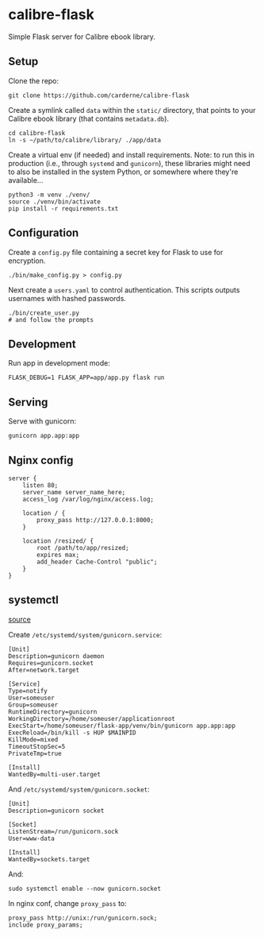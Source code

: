 # calibre-flask
Simple Flask server for Calibre ebook library.

## Setup
Clone the repo:
```
git clone https://github.com/carderne/calibre-flask
```

Create a symlink called `data` within the `static/` directory, that points to your Calibre ebook library (that contains `metadata.db`).
```
cd calibre-flask
ln -s ~/path/to/calibre/library/ ./app/data
```

Create a virtual env (if needed) and install requirements. Note: to run this in production (i.e., through `systemd` and `gunicorn`), these libraries might need to also be installed in the system Python, or somewhere where they're available...
```
python3 -m venv ./venv/
source ./venv/bin/activate
pip install -r requirements.txt
```

## Configuration
Create a `config.py` file containing a secret key for Flask to use for encryption.
```
./bin/make_config.py > config.py
```

Next create a `users.yaml` to control authentication. This scripts outputs usernames with hashed passwords.
```
./bin/create_user.py
# and follow the prompts
```

## Development
Run app in development mode:
```
FLASK_DEBUG=1 FLASK_APP=app/app.py flask run
```

## Serving
Serve with gunicorn:
```
gunicorn app.app:app
```

## Nginx config
```
server {
    listen 80;
    server_name server_name_here;
    access_log /var/log/nginx/access.log;

    location / {
        proxy_pass http://127.0.0.1:8000;
    }

    location /resized/ {
        root /path/to/app/resized;
        expires max;
        add_header Cache-Control "public";
    }
}
```

## systemctl
[source](https://docs.gunicorn.org/en/stable/deploy.html)

Create `/etc/systemd/system/gunicorn.service`:
```
[Unit]
Description=gunicorn daemon
Requires=gunicorn.socket
After=network.target

[Service]
Type=notify
User=someuser
Group=someuser
RuntimeDirectory=gunicorn
WorkingDirectory=/home/someuser/applicationroot
ExecStart=/home/someuser/flask-app/venv/bin/gunicorn app.app:app
ExecReload=/bin/kill -s HUP $MAINPID
KillMode=mixed
TimeoutStopSec=5
PrivateTmp=true

[Install]
WantedBy=multi-user.target
```

And `/etc/systemd/system/gunicorn.socket`:
```
[Unit]
Description=gunicorn socket

[Socket]
ListenStream=/run/gunicorn.sock
User=www-data

[Install]
WantedBy=sockets.target
```

And:
```
sudo systemctl enable --now gunicorn.socket
```

In nginx conf, change `proxy_pass` to:
```
proxy_pass http://unix:/run/gunicorn.sock;
include proxy_params;
```
